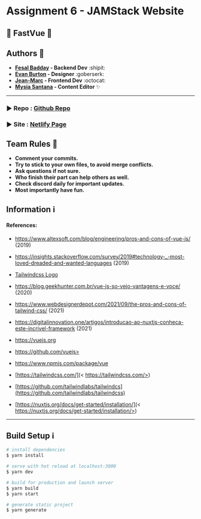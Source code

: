 # Assignment 6 - JAMStack Website

## :star2: FastVue :star2:

## Authors :star2:
- **[Fesal Badday](https://github.com/FesalBadday) - Backend Dev** :shipit:
- **[Evan Burton](https://github.com/Rankorrdagod) - Designer** :goberserk:
- **[Jean-Marc](https://github.com/QDetective) - Frontend Dev** :octocat:
- **[Mysia Santana](https://github.com/Mysia14) - Content Editor** :sparkles:

 ---

### :arrow_forward: Repo : [Github Repo](https://github.com/FesalBadday/cpnt200-final-project)

### :arrow_forward: Site : [Netlify Page](https://fastvue.netlify.app)

## Team Rules :loudspeaker:
- **Comment your commits.**
- **Try to stick to your own files, to avoid merge conflicts.**
- **Ask questions if not sure.**
- **Who finish their part can help others as well.**
- **Check discord daily for important updates.**
- **Most importantly have fun.**

## Information :information_source:
#### References:

- https://www.altexsoft.com/blog/engineering/pros-and-cons-of-vue-js/ (2019)

- https://insights.stackoverflow.com/survey/2019#technology-_-most-loved-dreaded-and-wanted-languages (2019)

- [Tailwindcss Logo](https://ramsalt.com/en/blog/save-time-new-css-framework-tailwindcss) 

- https://blog.geekhunter.com.br/vue-js-so-vejo-vantagens-e-voce/ (2020) 

- https://www.webdesignerdepot.com/2021/09/the-pros-and-cons-of-tailwind-css/ (2021)

- https://digitalinnovation.one/artigos/introducao-ao-nuxtjs-conheca-este-incrivel-framework (2021)
- https://vuejs.org 
- https://github.com/vuejs>  
- [https://www.npmjs.com/package/vue ](https://www.npmjs.com/package/vue)
- [https://tailwindcss.com/](< https://tailwindcss.com/>)
- [https://github.com/tailwindlabs/tailwindcs](https://github.com/tailwindlabs/tailwindcss)
- [https://nuxtjs.org/docs/get-started/installation/](< https://nuxtjs.org/docs/get-started/installation/>)

 ---

## Build Setup :information_source:

```bash
# install dependencies
$ yarn install

# serve with hot reload at localhost:3000
$ yarn dev

# build for production and launch server
$ yarn build
$ yarn start

# generate static project
$ yarn generate
```